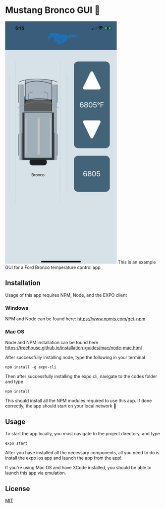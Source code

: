 # Mustang Bronco GUI 🚙
![image](https://github.com/tambatd/-Mustang_Bronco_GUI/blob/master/Assets/Visual/UI.png?raw=true)
This is an example GUI for a Ford Bronco temperature control app 

## Installation
Usage of this app requires NPM, Node, and the EXPO client

### Windows

NPM and Node can be found here:
https://www.npmjs.com/get-npm

### Mac OS

Node and NPM installation can be found here
https://treehouse.github.io/installation-guides/mac/node-mac.html

After successfully installing node, type the following in your terminal

```
npm install -g expo-cli
```

Then after successfully installing the expo cli, navigate to the codes folder and type

```
npm install
```
This should install all the NPM modules required to use this app.
If done correctly, the app should start on your local network 🎉


## Usage
To start the app locally, you must navigate to the project directory, and type
```
expo start 
```

After you have installed all the necessary components, all you need to do is install the expo ios app and launch the app from the app! 

If you're using Mac OS and have XCode installed, you should be able to launch this app via emulation. 


## License
[MIT](https://choosealicense.com/licenses/mit/)
